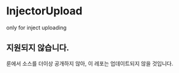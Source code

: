 # InjectorUpload
only for inject uploading

## 지원되지 않습니다.
룬에서 소스를 더이상 공개하지 않아,
이 레포는 업데이트되지 않을 것입니다.
